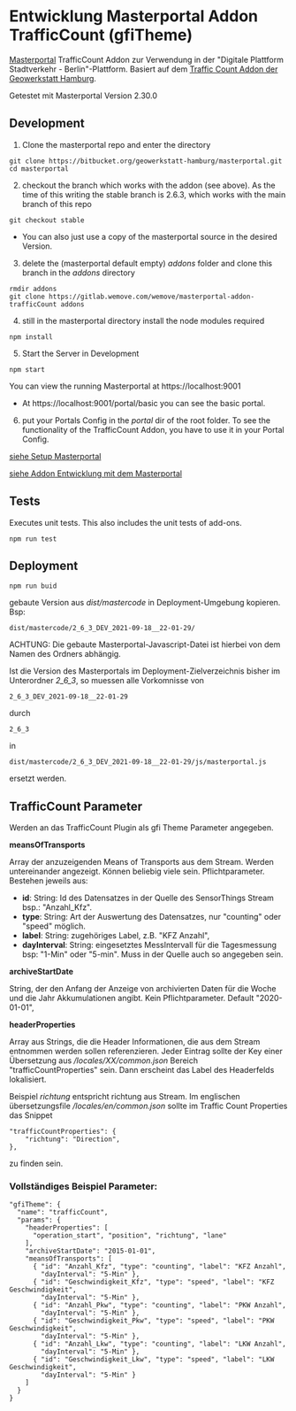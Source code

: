 Entwicklung Masterportal Addon TrafficCount (gfiTheme)
======================================================

[Masterportal](https://bitbucket.org/geowerkstatt-hamburg/masterportal/src/dev/) TrafficCount Addon zur Verwendung in der "Digitale Plattform Stadtverkehr - Berlin"-Plattform.
Basiert auf dem [Traffic Count Addon der Geowerkstatt Hamburg](https://bitbucket.org/geowerkstatt-hamburg/addons/src/dev/gfiThemes/trafficCount/).

Getestet mit Masterportal Version 2.30.0

## Development

1. Clone the masterportal repo and enter the directory
```
git clone https://bitbucket.org/geowerkstatt-hamburg/masterportal.git
cd masterportal
```

2. checkout the branch which works with the addon (see above). As the time of this writing the stable branch is 2.6.3, which works with the main branch of this repo
```
git checkout stable
```

* You can also just use a copy of the masterportal source in the desired Version.


3. delete the (masterportal default empty) _addons_ folder and clone this branch in the  _addons_ directory
```
rmdir addons
git clone https://gitlab.wemove.com/wemove/masterportal-addon-trafficCount addons
```

4. still in the masterportal directory install the node modules required
```
npm install
```

5. Start the Server in Development
```
npm start
```

You can view the running Masterportal at https://localhost:9001

* At https://localhost:9001/portal/basic you can see the basic portal.

6. put your Portals Config in the _portal_ dir of the root folder. To see the functionality of the TrafficCount Addon, you have to use it in your Portal Config.


[siehe Setup Masterportal](https://bitbucket.org/geowerkstatt-hamburg/masterportal/src/dev/doc/setupDev.md)

[siehe Addon Entwicklung mit dem Masterportal](https://bitbucket.org/geowerkstatt-hamburg/masterportal/src/dev/doc/addOnsVue.md)

## Tests

Executes unit tests. This also includes the unit tests of add-ons.
```
npm run test
```


## Deployment

```
npm run buid
```

gebaute Version aus _dist/mastercode_ in Deployment-Umgebung kopieren.
Bsp:

```
dist/mastercode/2_6_3_DEV_2021-09-18__22-01-29/
```

ACHTUNG:
Die gebaute Masterportal-Javascript-Datei ist hierbei von dem Namen des Ordners abhängig.

Ist die Version des Masterportals im Deployment-Zielverzeichnis bisher im Unterordner _2_6_3_, so muessen alle Vorkomnisse von
```
2_6_3_DEV_2021-09-18__22-01-29
```
durch
```
2_6_3
```
in
```
dist/mastercode/2_6_3_DEV_2021-09-18__22-01-29/js/masterportal.js
```
ersetzt werden.


## TrafficCount Parameter

Werden an das TrafficCount Plugin als gfi Theme Parameter angegeben.

**meansOfTransports**

Array der anzuzeigenden Means of Transports aus dem Stream. Werden untereinander angezeigt. Können beliebig viele sein.
Pflichtparameter. Bestehen jeweils aus:

* **id**: String: Id des Datensatzes in der Quelle des SensorThings Stream bsp.: "Anzahl_Kfz".
* **type**: String: Art der Auswertung des Datensatzes, nur "counting" oder "speed" möglich.
* **label**: String: zugehöriges Label, z.B. "KFZ Anzahl",
* **dayInterval**: String: eingesetztes MessIntervall für die Tagesmessung bsp: "1-Min" oder "5-min". Muss in der Quelle auch so angegeben sein.


**archiveStartDate**

String, der den Anfang der Anzeige von archivierten Daten für die Woche und die Jahr Akkumulationen angibt.
Kein Pflichtparameter. Default "2020-01-01",


**headerProperties**

Array aus Strings, die die Header Informationen, die aus dem Stream entnommen werden sollen referenzieren.
Jeder Eintrag sollte der Key einer Übersetzung aus _/locales/XX/common.json_ Bereich "trafficCountProperties" sein.
Dann erscheint das Label des Headerfelds lokalisiert.

Beispiel _richtung_ entspricht richtung aus Stream. Im englischen übersetzungsfile _/locales/en/common.json_ sollte im Traffic Count Properties das Snippet
```
"trafficCountProperties": {
    "richtung": "Direction",
},
```
zu finden sein.


### Vollständiges Beispiel Parameter:

```
"gfiTheme": {
  "name": "trafficCount",
  "params": {
    "headerProperties": [
      "operation_start", "position", "richtung", "lane"
    ],
    "archiveStartDate": "2015-01-01",
    "meansOfTransports": [
      { "id": "Anzahl_Kfz", "type": "counting", "label": "KFZ Anzahl",
        "dayInterval": "5-Min" },
      { "id": "Geschwindigkeit_Kfz", "type": "speed", "label": "KFZ Geschwindigkeit",
        "dayInterval": "5-Min" },
      { "id": "Anzahl_Pkw", "type": "counting", "label": "PKW Anzahl",
        "dayInterval": "5-Min" },
      { "id": "Geschwindigkeit_Pkw", "type": "speed", "label": "PKW Geschwindigkeit",
        "dayInterval": "5-Min" },
      { "id": "Anzahl_Lkw", "type": "counting", "label": "LKW Anzahl",
        "dayInterval": "5-Min" },
      { "id": "Geschwindigkeit_Lkw", "type": "speed", "label": "LKW Geschwindigkeit",
        "dayInterval": "5-Min" }
    ]
  }
}
```
